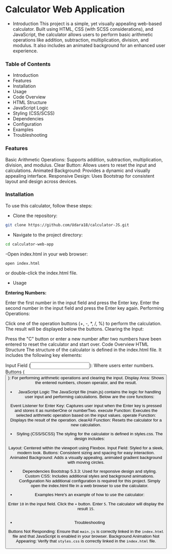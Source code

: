 # Calculator Web Application

- Introduction
This project is a simple, yet visually appealing web-based calculator. Built using HTML, CSS (with SCSS considerations), and JavaScript, the calculator allows users to perform basic arithmetic operations like addition, subtraction, multiplication, division, and modulus. It also includes an animated background for an enhanced user experience.

<h3>Table of Contents</h3>

- Introduction
- Features
- Installation
- Usage
- Code Overview
- HTML Structure
- JavaScript Logic
- Styling (CSS/SCSS)
- Dependencies
- Configuration
- Examples
- Troubleshooting

<h3>Features</h3>
Basic Arithmetic Operations: Supports addition, subtraction, multiplication, division, and modulus.
Clear Button: Allows users to reset the input and calculations.
Animated Background: Provides a dynamic and visually appealing interface.
Responsive Design: Uses Bootstrap for consistent layout and design across devices.

<h3>Installation</h3>
To use this calculator, follow these steps:

- Clone the repository:
```bash
git clone https://github.com/Udara18/calculator-JS.git
```
- Navigate to the project directory:
```bash
cd calculator-web-app
```
 -Open index.html in your web browser:
```bash
open index.html
```
or double-click the index.html file.

- Usage

<b>Entering Numbers:</b>

Enter the first number in the input field and press the Enter key.
Enter the second number in the input field and press the Enter key again.
Performing Operations:

Click one of the operation buttons (+, -, *, /, %) to perform the calculation.
The result will be displayed below the buttons.
Clearing the Input:

Press the "C" button or enter a new number after two numbers have been entered to reset the calculator and start over.
Code Overview
HTML Structure
The structure of the calculator is defined in the index.html file. It includes the following key elements:

Input Field (<input>): Where users enter numbers.
Buttons (<button>): For performing arithmetic operations and clearing the input.
Display Area: Shows the entered numbers, chosen operator, and the result.


- JavaScript Logic
The JavaScript file (main.js) contains the logic for handling user input and performing calculations. Below are the core functions:

Event Listener for Enter Key: Captures user input when the Enter key is pressed and stores it as numberOne or numberTwo.
execute Function: Executes the selected arithmetic operation based on the input values.
operate Function: Displays the result of the operation.
clearAll Function: Resets the calculator for a new calculation.

- Styling (CSS/SCSS)
The styling for the calculator is defined in styles.css. The design includes:

Layout: Centered within the viewport using Flexbox.
Input Field: Styled for a sleek, modern look.
Buttons: Consistent sizing and spacing for easy interaction.
Animated Background: Adds a visually appealing, animated gradient background with moving circles.


- Dependencies
Bootstrap 5.3.3: Used for responsive design and styling.
Custom CSS: Includes additional styles and background animations.
Configuration
No additional configuration is required for this project. Simply open the index.html file in a web browser to use the calculator.

- Examples
Here's an example of how to use the calculator:

Enter `10` in the input field.
Click the `+` button.
Enter `5`.
The calculator will display the result `15`.
<br>
<br>
- Troubleshooting

Buttons Not Responding: Ensure that `main.js` is correctly linked in the `index.html` file and that JavaScript is enabled in your browser.
Background Animation Not Appearing: Verify that `styles.css` is correctly linked in the `index.html` file.
